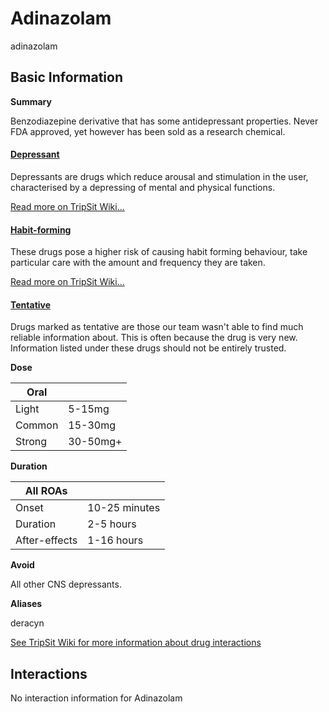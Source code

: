 # Adinazolam

adinazolam

## Basic Information

**Summary**

Benzodiazepine derivative that has some antidepressant properties. Never FDA approved, yet however has been sold as a research chemical.

#### [Depressant](/category/depressant)

Depressants are drugs which reduce arousal and stimulation in the user, characterised by a depressing of mental and physical functions.

[Read more on TripSit Wiki...](#{category.wiki})

#### [Habit-forming](/category/habit-forming)

These drugs pose a higher risk of causing habit forming behaviour, take particular care with the amount and frequency they are taken.

[Read more on TripSit Wiki...](#{category.wiki})

#### [Tentative](/category/tentative)

Drugs marked as tentative are those our team wasn't able to find much reliable information about. This is often because the drug is very new. Information listed under these drugs should not be entirely trusted.

**Dose**

| Oral   |          |
| ------ | -------- |
| Light  | 5-15mg   |
| Common | 15-30mg  |
| Strong | 30-50mg+ |

**Duration**

| All ROAs      |               |
| ------------- | ------------- |
| Onset         | 10-25 minutes |
| Duration      | 2-5 hours     |
| After-effects | 1-16 hours    |

**Avoid**

All other CNS depressants.

**Aliases**

deracyn  

[See TripSit Wiki for more information about drug interactions](http://combo.tripsit.me/)

## Interactions

No interaction information for Adinazolam